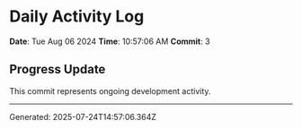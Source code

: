 # Daily Activity Log

**Date**: Tue Aug 06 2024
**Time**: 10:57:06 AM
**Commit**: 3

## Progress Update

This commit represents ongoing development activity.

---
Generated: 2025-07-24T14:57:06.364Z
